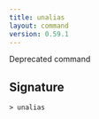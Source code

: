 ```yaml
---
title: unalias
layout: command
version: 0.59.1
---
```


Deprecated command

## Signature

```> unalias ```
